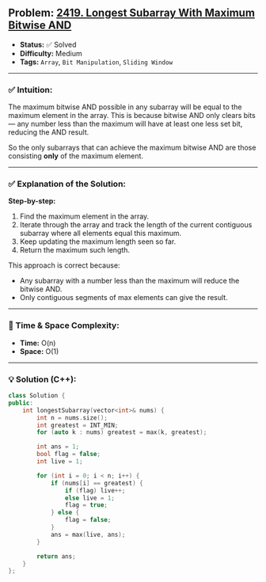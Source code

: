 ## Problem: [2419. Longest Subarray With Maximum Bitwise AND](https://leetcode.com/problems/longest-subarray-with-maximum-bitwise-and)

- **Status:** ✅ Solved  
- **Difficulty:** Medium  
- **Tags:** `Array`, `Bit Manipulation`, `Sliding Window`

---

### ✅ Intuition:
The maximum bitwise AND possible in any subarray will be equal to the maximum element in the array. This is because bitwise AND only clears bits — any number less than the maximum will have at least one less set bit, reducing the AND result.

So the only subarrays that can achieve the maximum bitwise AND are those consisting **only** of the maximum element.

---

### ✅ Explanation of the Solution:
**Step-by-step:**
1. Find the maximum element in the array.
2. Iterate through the array and track the length of the current contiguous subarray where all elements equal this maximum.
3. Keep updating the maximum length seen so far.
4. Return the maximum such length.

This approach is correct because:
- Any subarray with a number less than the maximum will reduce the bitwise AND.
- Only contiguous segments of max elements can give the result.

---

### 🧠 Time & Space Complexity:
- **Time:** O(n)  
- **Space:** O(1)

---

### 💡 Solution (C++):
```cpp
class Solution {
public:
    int longestSubarray(vector<int>& nums) {
        int n = nums.size();
        int greatest = INT_MIN;
        for (auto k : nums) greatest = max(k, greatest);

        int ans = 1;
        bool flag = false;
        int live = 1;

        for (int i = 0; i < n; i++) {
            if (nums[i] == greatest) {
                if (flag) live++;
                else live = 1;
                flag = true;
            } else {
                flag = false;
            }
            ans = max(live, ans);
        }

        return ans;
    }
};
